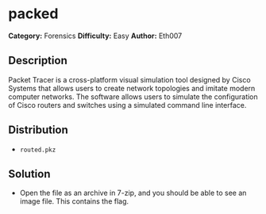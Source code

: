 # packed
**Category:** Forensics
**Difficulty:** Easy
**Author:** Eth007

## Description

Packet Tracer is a cross-platform visual simulation tool designed by Cisco Systems that allows users to create network topologies and imitate modern computer networks. The software allows users to simulate the configuration of Cisco routers and switches using a simulated command line interface.

## Distribution

- `routed.pkz`

## Solution

- Open the file as an archive in 7-zip, and you should be able to see an image file. This contains the flag.
